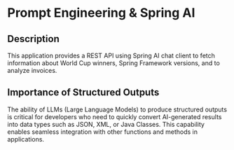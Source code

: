 # Prompt Engineering & Spring AI

## Description
This application provides a REST API using Spring AI chat client to fetch information about World Cup winners, Spring Framework versions, and to analyze invoices.

## Importance of Structured Outputs
The ability of LLMs (Large Language Models) to produce structured outputs is critical for developers who need to quickly convert AI-generated results into data types such as JSON, XML, or Java Classes. This capability enables seamless integration with other functions and methods in applications.